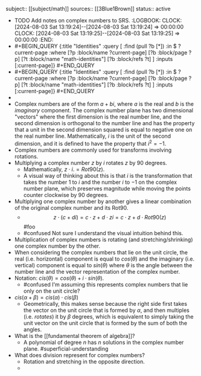 subject:: [[subject/math]]
sources:: [[3Blue1Brown]]
status:: active

- TODO Add notes on complex numbers to SRS.
  :LOGBOOK:
  CLOCK: [2024-08-03 Sat 13:19:24]--[2024-08-03 Sat 13:19:24] =>  00:00:00
  CLOCK: [2024-08-03 Sat 13:19:25]--[2024-08-03 Sat 13:19:25] =>  00:00:00
  :END:
- #+BEGIN_QUERY
  {:title "Identities"
   :query [
         :find (pull ?b [*])
         :in $ ?current-page
         :where
         [?p :block/name ?current-page]
         [?b :block/page ?p]
         [?t :block/name "math-identities"]
         [?b :block/refs ?t]
         ]
   :inputs [:current-page]}
  #+END_QUERY
- #+BEGIN_QUERY
  {:title "Identities"
   :query [
         :find (pull ?b [*])
         :in $ ?current-page
         :where
         [?p :block/name ?current-page]
         [?b :block/page ?p]
         [?t :block/name "math-identities"]
         [?b :block/refs ?t]
         ]
   :inputs [:current-page]}
  #+END_QUERY
-
- Complex numbers are of the form $a + bi$, where $a$ is the real and $b$ is the *imaginary* component. The complex number plane has two dimensional "vectors" where the first dimension is the real number line, and the second dimension is orthogonal to the number line and has the property that a unit in the second dimension squared is equal to negative one on the real number line. Mathematically, $i$ is the unit of the second dimension, and it is defined to have the property that $i^2 = -1$.
- Complex numbers are commonly used for transforms involving rotations.
- Multiplying a complex number $z$ by $i$ rotates $z$ by 90 degrees.
	- Mathematically, $z \cdot i. =Rot90(z)$.
	- A visual way of thinking about this is that $i$ is the transformation that takes the number 1 to $i$ and the number $i$ to $-1$ on the complex number plane, which preserves magnitude while moving the points counter clockwise by 90 degrees.
- Multiplying one complex number by another gives a linear combination of the original complex number and its Rot90.
	- $$
	  z \cdot (c + di) = c \cdot z + d \cdot zi = c \cdot z + d \cdot Rot90(z)
	  $$ #foo
	- #confused Not sure I understand the visual intuition behind this.
- Multiplication of complex numbers is rotating (and stretching/shrinking) one complex number by the other.
- When considering the complex numbers that lie on the unit circle, the real (i.e. horizontal) component is equal to $cos(\theta)$ and the imaginary (i.e. vertical) component is equal to $sin(\theta)$ where $\theta$ is the angle between the number line and the vector representation of the complex number.
- Notation: $cis(\theta) = cos(\theta) + i \cdot sin(\theta)$.
	- #confused I'm assuming this represents complex numbers that lie only on the unit circle?
- $cis(\alpha + \beta) = cis(\alpha) \cdot cis(\beta)$
	- Geometrically, this makes sense because the right side first takes the vector on the unit circle that is formed by $\alpha$, and then multiples (i.e. *rotates*) it by $\beta$ degrees, which is equivalent to simply taking the unit vector on the unit circle that is formed by the sum of both the angles.
- What is the [[fundamental theorem of algebra]]?
	- A polynomial of degree $n$ has $n$ solutions in the complex number plane. #superficial-understanding
- What does division represent for complex numbers?
	- Rotation and stretching in the opposite direction.
	-